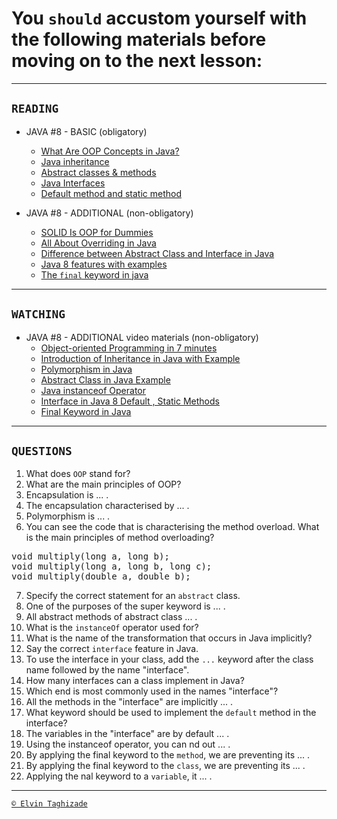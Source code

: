 # You `should` accustom yourself with the following materials before moving on to the next lesson:
---
## `READING`
- JAVA #8 - BASIC (obligatory)
    - [What Are OOP Concepts in Java?](https://stackify.com/oops-concepts-in-java/)
    - [Java inheritance](https://www.w3schools.com/java/java_inheritance.asp)
    - [Abstract classes & methods](https://idratherbewriting.com/java-abstract-methods/)
    - [Java Interfaces](http://tutorials.jenkov.com/java/interfaces.html)
    - [Default method and static method](https://beginnersbook.com/2017/10/java-8-interface-changes-default-method-and-static-method/)

- JAVA #8 - ADDITIONAL (non-obligatory)
    - [SOLID Is OOP for Dummies](https://dzone.com/articles/solid-is-oop-for-dummies)
    - [All About Overriding in Java](https://dzone.com/articles/all-about-overriding-in-java)
    - [Difference between Abstract Class and Interface in Java](https://www.geeksforgeeks.org/difference-between-abstract-class-and-interface-in-java/)
    - [Java 8 features with examples](https://www.journaldev.com/2389/java-8-features-with-examples)
    - [The `final` keyword in java](https://www.geeksforgeeks.org/final-keyword-java/)

 ---

## `WATCHING`
- JAVA #8 - ADDITIONAL video materials (non-obligatory)
    - [Object-oriented Programming in 7 minutes](https://youtu.be/pTB0EiLXUC8)
    - [Introduction of Inheritance in Java with Example](https://youtu.be/7dwBc-ZZEYg)
    - [Polymorphism in Java](https://youtu.be/AmdgVatPL9k)
    - [Abstract Class in Java Example](https://youtu.be/RcIsb9iFKH8)
    - [Java instanceof Operator](https://youtu.be/TAIPk2Uxkfs)
    - [Interface in Java 8 Default , Static Methods](https://youtu.be/4e_RsZWdiSc)
    - [Final Keyword in Java](https://youtu.be/WZgcRSWVgpQ) 
---

## `QUESTIONS`
1. What does `OOP` stand for?
2. What are the main principles of OOP?
3. Encapsulation is ... .
4. The encapsulation characterised by ... .
5. Polymorphism is ... .
6. You can see the code that is characterising the method overload. What is the main principles of method overloading? 
<pre>
void multiply(long a, long b);
void multiply(long a, long b, long c);
void multiply(double a, double b);
</pre>
7. Specify the correct statement for an `abstract` class.
8. One of the purposes of the super keyword is ... .
9. All abstract methods of abstract class ... .
10. What is the `instanceOf` operator used for?
11. What is the name of the transformation that occurs in Java implicitly?
12. Say the correct `interface` feature in Java.
13. To use the interface in your class, add the `...` keyword after the class name followed by the name "interface".
14. How many interfaces can a class implement in Java?
15. Which end is most commonly used in the names "interface"?
16. All the methods in the "interface" are implicitly ... .
17. What keyword should be used to implement the `default` method in the interface?
18. The variables in the "interface" are by default ... .
19. Using the instanceof operator, you can nd out ... .
20. By applying the final keyword to the `method`, we are preventing its ... .
21. By applying the final keyword to the `class`, we are preventing its ... .
22. Applying the nal keyword to a `variable`, it ... .

---

[`© Elvin Taghizade`](elvintaghiyev184@gmail.com)
